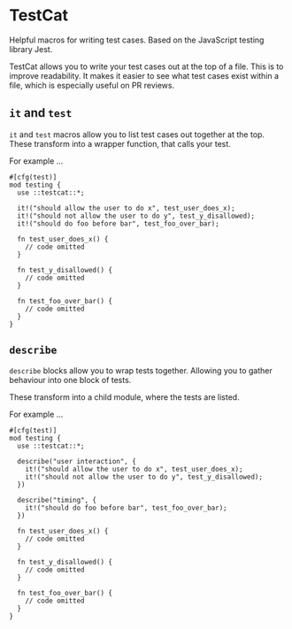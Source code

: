 # TestCat

Helpful macros for writing test cases. Based on the JavaScript testing library Jest.

TestCat allows you to write your test cases out at the top of a file.
This is to improve readability. It makes it easier to see what test
cases exist within a file, which is especially useful on PR reviews.

## `it` and `test`

`it` and `test` macros allow you to list test cases out together at the top.
These transform into a wrapper function, that calls your test.

For example ...

```
#[cfg(test)]
mod testing {
  use ::testcat::*;

  it!("should allow the user to do x", test_user_does_x);
  it!("should not allow the user to do y", test_y_disallowed);
  it!("should do foo before bar", test_foo_over_bar);

  fn test_user_does_x() {
    // code omitted
  }

  fn test_y_disallowed() {
    // code omitted
  }

  fn test_foo_over_bar() {
    // code omitted
  }
}
```

## `describe`

`describe` blocks allow you to wrap tests together.
Allowing you to gather behaviour into one block of tests.

These transform into a child module, where the tests are listed.

For example ...

```
#[cfg(test)]
mod testing {
  use ::testcat::*;

  describe("user interaction", {
    it!("should allow the user to do x", test_user_does_x);
    it!("should not allow the user to do y", test_y_disallowed);
  })

  describe("timing", {
    it!("should do foo before bar", test_foo_over_bar);
  })

  fn test_user_does_x() {
    // code omitted
  }

  fn test_y_disallowed() {
    // code omitted
  }

  fn test_foo_over_bar() {
    // code omitted
  }
}
```

